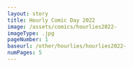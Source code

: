 ```yaml
---
layout: story
title: Hourly Comic Day 2022
image: /assets/comics/hourlies2022-
imageType: .jpg
pageNumber: 1
baseurl: /other/hourlies/hourlies2022-
numPages: 5
---
```

